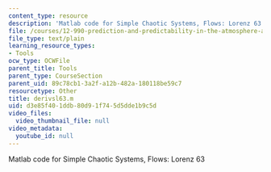 ```yaml
---
content_type: resource
description: 'Matlab code for Simple Chaotic Systems, Flows: Lorenz 63'
file: /courses/12-990-prediction-and-predictability-in-the-atmosphere-and-oceans-spring-2003/d3e85f401ddb80d91f745d5dde1b9c5d_derivsl63.m
file_type: text/plain
learning_resource_types:
- Tools
ocw_type: OCWFile
parent_title: Tools
parent_type: CourseSection
parent_uid: 89c78cb1-3a2f-a12b-482a-180118be59c7
resourcetype: Other
title: derivsl63.m
uid: d3e85f40-1ddb-80d9-1f74-5d5dde1b9c5d
video_files:
  video_thumbnail_file: null
video_metadata:
  youtube_id: null
---
```

Matlab code for Simple Chaotic Systems, Flows: Lorenz 63

